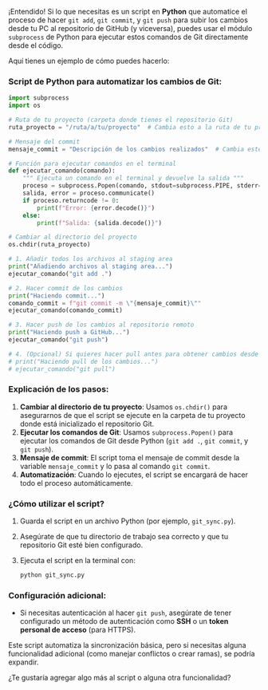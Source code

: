 ¡Entendido! Si lo que necesitas es un script en **Python** que automatice el proceso de hacer `git add`, `git commit`, y `git push` para subir los cambios desde tu PC al repositorio de GitHub (y viceversa), puedes usar el módulo `subprocess` de Python para ejecutar estos comandos de Git directamente desde el código.

Aquí tienes un ejemplo de cómo puedes hacerlo:

### Script de Python para automatizar los cambios de Git:

```python
import subprocess
import os

# Ruta de tu proyecto (carpeta donde tienes el repositorio Git)
ruta_proyecto = "/ruta/a/tu/proyecto"  # Cambia esto a la ruta de tu proyecto

# Mensaje del commit
mensaje_commit = "Descripción de los cambios realizados"  # Cambia este mensaje según lo que necesites

# Función para ejecutar comandos en el terminal
def ejecutar_comando(comando):
    """ Ejecuta un comando en el terminal y devuelve la salida """
    proceso = subprocess.Popen(comando, stdout=subprocess.PIPE, stderr=subprocess.PIPE, shell=True)
    salida, error = proceso.communicate()
    if proceso.returncode != 0:
        print(f"Error: {error.decode()}")
    else:
        print(f"Salida: {salida.decode()}")

# Cambiar al directorio del proyecto
os.chdir(ruta_proyecto)

# 1. Añadir todos los archivos al staging area
print("Añadiendo archivos al staging area...")
ejecutar_comando("git add .")

# 2. Hacer commit de los cambios
print("Haciendo commit...")
comando_commit = f"git commit -m \"{mensaje_commit}\""
ejecutar_comando(comando_commit)

# 3. Hacer push de los cambios al repositorio remoto
print("Haciendo push a GitHub...")
ejecutar_comando("git push")

# 4. (Opcional) Si quieres hacer pull antes para obtener cambios desde el repositorio remoto
# print("Haciendo pull de los cambios...")
# ejecutar_comando("git pull")
```

### Explicación de los pasos:

1. **Cambiar al directorio de tu proyecto**: Usamos `os.chdir()` para asegurarnos de que el script se ejecute en la carpeta de tu proyecto donde está inicializado el repositorio Git.
2. **Ejecutar los comandos de Git**: Usamos `subprocess.Popen()` para ejecutar los comandos de Git desde Python (`git add .`, `git commit`, y `git push`).
3. **Mensaje de commit**: El script toma el mensaje de commit desde la variable `mensaje_commit` y lo pasa al comando `git commit`.
4. **Automatización**: Cuando lo ejecutes, el script se encargará de hacer todo el proceso automáticamente.

### ¿Cómo utilizar el script?

1. Guarda el script en un archivo Python (por ejemplo, `git_sync.py`).
2. Asegúrate de que tu directorio de trabajo sea correcto y que tu repositorio Git esté bien configurado.
3. Ejecuta el script en la terminal con:

   ```bash
   python git_sync.py
   ```

### Configuración adicional:

* Si necesitas autenticación al hacer `git push`, asegúrate de tener configurado un método de autenticación como **SSH** o un **token personal de acceso** (para HTTPS).

Este script automatiza la sincronización básica, pero si necesitas alguna funcionalidad adicional (como manejar conflictos o crear ramas), se podría expandir.

¿Te gustaría agregar algo más al script o alguna otra funcionalidad?
